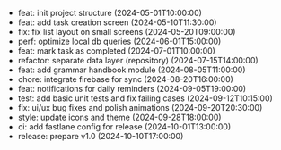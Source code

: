 - feat: init project structure (2024-05-01T10:00:00)
- feat: add task creation screen (2024-05-10T11:30:00)
- fix: fix list layout on small screens (2024-05-20T09:00:00)
- perf: optimize local db queries (2024-06-01T15:00:00)
- feat: mark task as completed (2024-07-01T10:00:00)
- refactor: separate data layer (repository) (2024-07-15T14:00:00)
- feat: add grammar handbook module (2024-08-05T11:00:00)
- chore: integrate firebase for sync (2024-08-20T16:00:00)
- feat: notifications for daily reminders (2024-09-05T19:00:00)
- test: add basic unit tests and fix failing cases (2024-09-12T10:15:00)
- fix: ui/ux bug fixes and polish animations (2024-09-20T20:30:00)
- style: update icons and theme (2024-09-28T18:00:00)
- ci: add fastlane config for release (2024-10-01T13:00:00)
- release: prepare v1.0 (2024-10-10T17:00:00)
